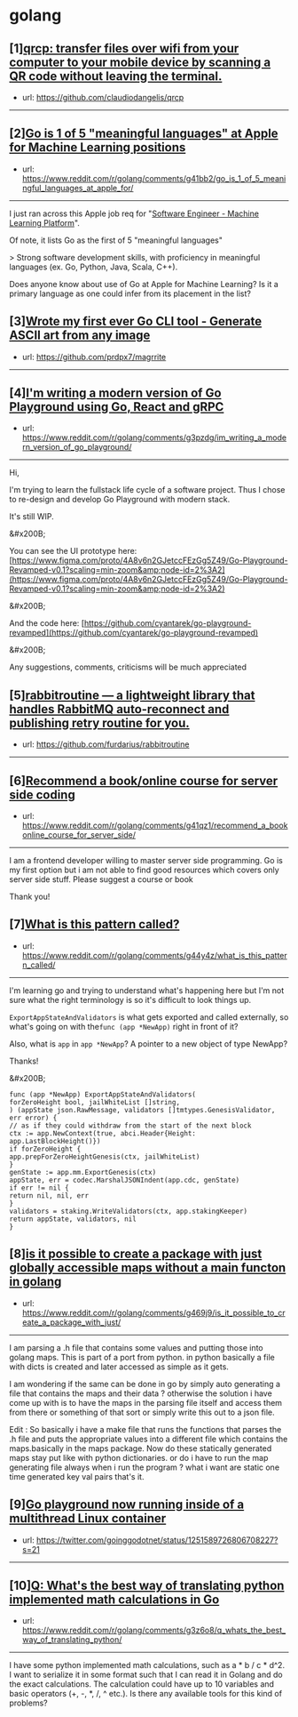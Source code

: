 # golang
## [1][qrcp: transfer files over wifi from your computer to your mobile device by scanning a QR code without leaving the terminal.](https://www.reddit.com/r/golang/comments/g45e7z/qrcp_transfer_files_over_wifi_from_your_computer/)
- url: https://github.com/claudiodangelis/qrcp
---

## [2][Go is 1 of 5 "meaningful languages" at Apple for Machine Learning positions](https://www.reddit.com/r/golang/comments/g41bb2/go_is_1_of_5_meaningful_languages_at_apple_for/)
- url: https://www.reddit.com/r/golang/comments/g41bb2/go_is_1_of_5_meaningful_languages_at_apple_for/
---
I just ran across this Apple job req for "[Software Engineer - Machine Learning Platform](https://stackoverflow.com/jobs/226569/software-engineer-machine-learning-platform-apple?so_medium=Internal&amp;so_source=JobListing)".

Of note, it lists Go as the first of 5 "meaningful languages"

&gt; Strong software development skills, with proficiency in meaningful languages (ex. Go, Python, Java, Scala, C++).

Does anyone know about use of Go at Apple for Machine Learning? Is it a primary language as one could infer from its placement in the list?
## [3][Wrote my first ever Go CLI tool - Generate ASCII art from any image](https://www.reddit.com/r/golang/comments/g46kb7/wrote_my_first_ever_go_cli_tool_generate_ascii/)
- url: https://github.com/prdpx7/magrrite
---

## [4][I'm writing a modern version of Go Playground using Go, React and gRPC](https://www.reddit.com/r/golang/comments/g3pzdg/im_writing_a_modern_version_of_go_playground/)
- url: https://www.reddit.com/r/golang/comments/g3pzdg/im_writing_a_modern_version_of_go_playground/
---
Hi,

I'm trying to learn the fullstack life cycle of a software project. Thus I chose to re-design and develop Go Playground with modern stack. 

It's still WIP.

&amp;#x200B;

You can see the UI prototype here: [https://www.figma.com/proto/4A8v6n2GJetccFEzGg5Z49/Go-Playground-Revamped-v0.1?scaling=min-zoom&amp;node-id=2%3A2](https://www.figma.com/proto/4A8v6n2GJetccFEzGg5Z49/Go-Playground-Revamped-v0.1?scaling=min-zoom&amp;node-id=2%3A2)

&amp;#x200B;

And the code here: [https://github.com/cyantarek/go-playground-revamped](https://github.com/cyantarek/go-playground-revamped)

&amp;#x200B;

Any suggestions, comments, criticisms will be much appreciated
## [5][rabbitroutine — a lightweight library that handles RabbitMQ auto-reconnect and publishing retry routine for you.](https://www.reddit.com/r/golang/comments/g44hgi/rabbitroutine_a_lightweight_library_that_handles/)
- url: https://github.com/furdarius/rabbitroutine
---

## [6][Recommend a book/online course for server side coding](https://www.reddit.com/r/golang/comments/g41qz1/recommend_a_bookonline_course_for_server_side/)
- url: https://www.reddit.com/r/golang/comments/g41qz1/recommend_a_bookonline_course_for_server_side/
---
I am a frontend developer willing to master server side programming. Go is my first option but i am not able to find good resources which covers only server side stuff. Please suggest a course or book

Thank you!
## [7][What is this pattern called?](https://www.reddit.com/r/golang/comments/g44y4z/what_is_this_pattern_called/)
- url: https://www.reddit.com/r/golang/comments/g44y4z/what_is_this_pattern_called/
---
I'm learning go and trying to understand what's happening here but I'm not sure what the right terminology is so it's difficult to look things up.

`ExportAppStateAndValidators` is what gets exported and called externally, so what's going on with the`func (app *NewApp)` right in front of it? 

Also, what is `app` in `app *NewApp`? A pointer to a new object of type NewApp?

Thanks!

&amp;#x200B;

`func (app *NewApp) ExportAppStateAndValidators(`  
`forZeroHeight bool, jailWhiteList []string,`  
`) (appState json.RawMessage, validators []tmtypes.GenesisValidator, err error) {`  
 `// as if they could withdraw from the start of the next block`  
 `ctx := app.NewContext(true, abci.Header{Height: app.LastBlockHeight()})`  
 `if forZeroHeight {`  
`app.prepForZeroHeightGenesis(ctx, jailWhiteList)`  
`}`  
 `genState := app.mm.ExportGenesis(ctx)`  
 `appState, err = codec.MarshalJSONIndent(app.cdc, genState)`  
 `if err != nil {`  
 `return nil, nil, err`  
`}`  
 `validators = staking.WriteValidators(ctx, app.stakingKeeper)`  
 `return appState, validators, nil`  
`}`
## [8][is it possible to create a package with just globally accessible maps without a main functon in golang](https://www.reddit.com/r/golang/comments/g469j9/is_it_possible_to_create_a_package_with_just/)
- url: https://www.reddit.com/r/golang/comments/g469j9/is_it_possible_to_create_a_package_with_just/
---
I am parsing a .h file that contains some values and putting those into golang maps. This is part of a port from python. in python basically a file with dicts is created and later accessed as simple as it gets.  

I am wondering if the same can be done in go by simply auto generating a file that contains the maps and their data ? otherwise the solution i have come up with is to have the maps in the parsing file itself and access them from there or something of that sort or simply write this out to a json file.

Edit : So basically i have a make file that runs the functions that parses the .h file and puts the appropriate values into a different file which contains the maps.basically in the maps package. Now do these statically generated maps stay put like with python dictionaries. or do i have to run the map generating file always when i run the program ? what i want are static one time generated key val pairs that's it.
## [9][Go playground now running inside of a multithread Linux container](https://www.reddit.com/r/golang/comments/g3tl86/go_playground_now_running_inside_of_a_multithread/)
- url: https://twitter.com/goinggodotnet/status/1251589726806708227?s=21
---

## [10][Q: What's the best way of translating python implemented math calculations in Go](https://www.reddit.com/r/golang/comments/g3z6o8/q_whats_the_best_way_of_translating_python/)
- url: https://www.reddit.com/r/golang/comments/g3z6o8/q_whats_the_best_way_of_translating_python/
---
I have some python implemented math calculations, such as a \* b / c \* d\^2. I want to serialize it in some format such that I can read it in Golang and do the exact calculations. The calculation could have  up to 10 variables and basic operators (+, -, \*, /, \^ etc.). Is there any available tools for this kind of problems?
